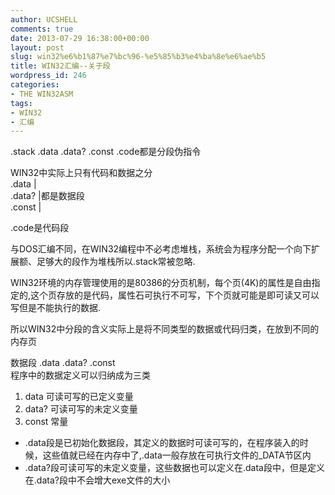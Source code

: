 ```yaml
---
author: UCSHELL
comments: true
date: 2013-07-29 16:38:00+00:00
layout: post
slug: win32%e6%b1%87%e7%bc%96-%e5%85%b3%e4%ba%8e%e6%ae%b5
title: WIN32汇编--关于段
wordpress_id: 246
categories:
- THE WIN32ASM
tags:
- WIN32
- 汇编
---
```


.stack .data .data? .const .code都是分段伪指令

WIN32中实际上只有代码和数据之分   
.data  |   
.data? |都是数据段   
.const |

.code是代码段

与DOS汇编不同，在WIN32编程中不必考虑堆栈，系统会为程序分配一个向下扩展额、足够大的段作为堆栈所以.stack常被忽略.

WIN32环境的内存管理使用的是80386的分页机制，每个页(4K)的属性是自由指定的,这个页存放的是代码，属性石可执行不可写，下个页就可能是即可读又可以写但是不能执行的数据.

所以WIN32中分段的含义实际上是将不同类型的数据或代码归类，在放到不同的内存页

数据段 .data .data? .const   
程序中的数据定义可以归纳成为三类   
1. data 可读可写的已定义变量   
2. data? 可读可写的未定义变量   
3. const 常量

* .data段是已初始化数据段，其定义的数据时可读可写的，在程序装入的时候，这些值就已经在内存中了,.data一般存放在可执行文件的_DATA节区内   
* .data?段可读可写的未定义变量，这些数据也可以定义在.data段中，但是定义在.data?段中不会增大exe文件的大小
